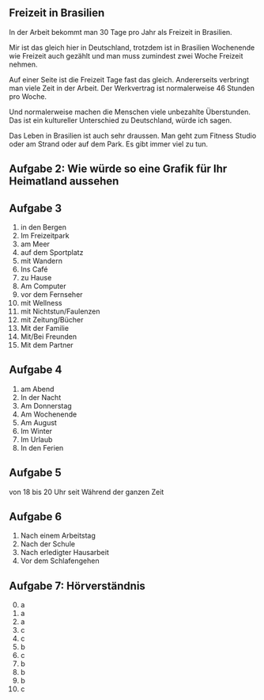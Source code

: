 ## Freizeit in Brasilien

In der Arbeit bekommt man 30 Tage pro Jahr als Freizeit in Brasilien. 

Mir ist das gleich hier in Deutschland, trotzdem ist in Brasilien Wochenende wie Freizeit auch gezählt und man muss zumindest zwei Woche Freizeit nehmen.

Auf einer Seite ist die Freizeit Tage fast das gleich. Andererseits verbringt man viele Zeit in der Arbeit. Der Werkvertrag ist normalerweise 46 Stunden pro Woche.

Und normalerweise machen die Menschen viele unbezahlte Überstunden. Das ist ein kultureller Unterschied zu Deutschland, würde ich sagen.

Das Leben in Brasilien ist auch sehr draussen. Man geht zum Fitness Studio oder am Strand oder auf dem Park. Es gibt immer viel zu tun.

## Aufgabe 2: Wie würde so eine Grafik für Ihr Heimatland aussehen

## Aufgabe 3

1. in den Bergen
2. Im Freizeitpark
3. am Meer
4. auf dem Sportplatz 
5. mit Wandern
6. Ins Café
7. zu Hause
8. Am Computer
9. vor dem Fernseher
10. mit Wellness
11. mit Nichtstun/Faulenzen
12. mit Zeitung/Bücher
13. Mit der Familie 
14. Mit/Bei Freunden
15. Mit dem Partner

## Aufgabe 4

1. am Abend
2. In der Nacht
3. Am Donnerstag
4. Am Wochenende
5. Am August
6. Im Winter
7. Im Urlaub
8. In den Ferien

## Aufgabe 5

von 18 bis 20 Uhr
seit
Während der ganzen Zeit

## Aufgabe 6

1. Nach einem Arbeitstag
2. Nach der Schule
3. Nach erledigter Hausarbeit
4. Vor dem Schlafengehen

## Aufgabe 7: Hörverständnis

0. a
1. a
2. a
3. c
4. c
5. b
6. c
7. b
8. b
9. b
10. c
